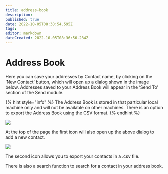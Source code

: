 ```yaml
---
title: address-book
description: 
published: true
date: 2022-10-05T08:38:54.595Z
tags: 
editor: markdown
dateCreated: 2022-10-05T08:36:56.234Z
---
```


# Address Book

Here you can save your addresses by Contact name, by clicking on the ‘New Contact’ button, which will open up a dialog shown in the image below. Addresses saved to your Address Book will appear in the ‘Send To’ section of the Send module.

{% hint style="info" %}
The Address Book is stored in that particular local machine only and will not be available on other machines. There is an option to export the Address Book using the CSV format.
{% endhint %}

![](https://nexus.io/ResourceHub/images/guide/address1.png)

At the top of the page the first icon will also open up the above dialog to add a new contact.

![](https://nexus.io/ResourceHub/images/guide/address2.png)

The second icon allows you to export your contacts in a .csv file.

There is also a search function to search for a contact in your address book.
